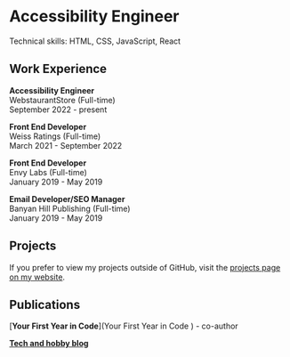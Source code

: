 # Accessibility Engineer

Technical skills: HTML, CSS, JavaScript, React

## Work Experience

**Accessibility Engineer**<br/>
WebstaurantStore (Full-time)<br/>
September 2022 - present

**Front End Developer**<br/>
Weiss Ratings (Full-time)<br/>
March 2021 - September 2022

**Front End Developer**<br/>
Envy Labs (Full-time)<br/>
January 2019 - May 2019

**Email Developer/SEO Manager**<br/>
Banyan Hill Publishing (Full-time)<br/>
January 2019 - May 2019

## Projects

If you prefer to view my projects outside of GitHub, visit the [projects page on my website](https://www.caseyocampo.com/projects). 

## Publications

[**Your First Year in Code**](Your First Year in Code
) - co-author

[**Tech and hobby blog**](https://www.caseyocampo.com/)
